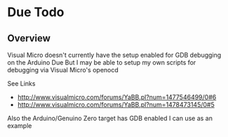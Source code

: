 # Due Todo

## Overview

Visual Micro doesn't currently have the setup enabled for GDB debugging on the Arduino Due
But I may be able to setup my own scripts for debugging via Visual Micro's openocd

See Links

  * http://www.visualmicro.com/forums/YaBB.pl?num=1477546499/0#6
  * http://www.visualmicro.com/forums/YaBB.pl?num=1478473145/0#5

Also the Arduino/Genuino Zero target has GDB enabled I can use as an example
